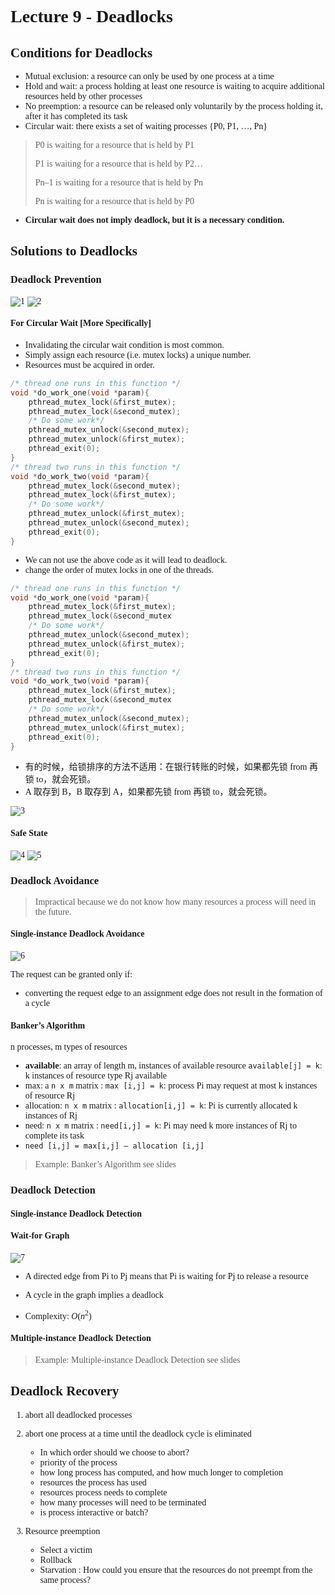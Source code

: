 <font face = "Times New Roman">

# Lecture 9 - Deadlocks

## Conditions for Deadlocks

* Mutual exclusion: a resource can only be used by one process at a time
* Hold and wait: a process holding at least one resource is waiting to acquire additional resources held by other processes
* No preemption: a resource can be released only voluntarily by the process holding it, after it has completed its task
* Circular wait: there exists a set of waiting processes {P0, P1, …, Pn}

> P0 is waiting for a resource that is held by P1
> 
> P1 is waiting for a resource that is held by P2…
> 
> Pn–1 is waiting for a resource that is held by Pn
> 
> Pn is waiting for a resource that is held by P0

* **Circular wait does not imply deadlock, but it is a necessary condition.**

## Solutions to Deadlocks

### Deadlock Prevention

![1](1.png)
![2](2.png)


#### For Circular Wait [More Specifically]

* Invalidating the circular wait condition is most common.
* Simply assign each resource (i.e. mutex locks) a unique number.
* Resources must be acquired in order.

```cpp
/* thread one runs in this function */
void *do_work_one(void *param){
    pthread_mutex_lock(&first_mutex);
    pthread_mutex_lock(&second_mutex);
    /* Do some work*/
    pthread_mutex_unlock(&second_mutex);
    pthread_mutex_unlock(&first_mutex);
    pthread_exit(0);
}
/* thread two runs in this function */
void *do_work_two(void *param){
    pthread_mutex_lock(&second_mutex);
    pthread_mutex_lock(&first_mutex);
    /* Do some work*/
    pthread_mutex_unlock(&first_mutex);
    pthread_mutex_unlock(&second_mutex);
    pthread_exit(0);
}
```

* We can not use the above code as it will lead to deadlock.
* change the order of mutex locks in one of the threads.

```cpp
/* thread one runs in this function */
void *do_work_one(void *param){
    pthread_mutex_lock(&first_mutex);
    pthread_mutex_lock(&second_mutex
    /* Do some work*/
    pthread_mutex_unlock(&second_mutex);
    pthread_mutex_unlock(&first_mutex);
    pthread_exit(0);
}
/* thread two runs in this function */
void *do_work_two(void *param){
    pthread_mutex_lock(&first_mutex);
    pthread_mutex_lock(&second_mutex
    /* Do some work*/
    pthread_mutex_unlock(&second_mutex);
    pthread_mutex_unlock(&first_mutex);
    pthread_exit(0);
}
```

* 有的时候，给锁排序的方法不适用：在银行转账的时候，如果都先锁 from 再锁 to，就会死锁。
* A 取存到 B，B 取存到 A，如果都先锁 from 再锁 to，就会死锁。

![3](3.png)


#### Safe State

![4](4.png)
![5](5.png)


### Deadlock Avoidance

> Impractical because we do not know how many resources a process will need in the future.


#### Single-instance Deadlock Avoidance

![6](6.png)

The request can be granted only if:

* converting the request edge to an assignment edge does not result in the formation of a cycle

#### Banker’s Algorithm

n processes, m types of resources

* **available**: an array of length m, instances of available resource `available[j] = k`: k instances of resource type Rj available
* max: a `n x m` matrix : `max [i,j] = k`: process Pi may request at most k instances of resource Rj
* allocation: `n x m` matrix : `allocation[i,j] = k`: Pi is currently allocated k instances of Rj
* need: `n x m` matrix : `need[i,j] = k`: Pi may need k more instances of Rj to complete its task
* `need [i,j] = max[i,j] – allocation [i,j]`

> Example: Banker’s Algorithm see slides

### Deadlock Detection

#### Single-instance Deadlock Detection

#### Wait-for Graph

![7](7.png)

* A directed edge from Pi to Pj means that Pi is waiting for Pj to release a resource

* A cycle in the graph implies a deadlock
* Complexity: $O(n^2)$

#### Multiple-instance Deadlock Detection
> Example: Multiple-instance Deadlock Detection see slides

## Deadlock Recovery

1. abort all deadlocked processes
2. abort one process at a time until the deadlock cycle is eliminated

   * In which order should we choose to abort?
   * priority of the process
   * how long process has computed, and how much longer to completion
   * resources the process has used
   * resources process needs to complete
   * how many processes will need to be terminated
   * is process interactive or batch?

3. Resource preemption

   * Select a victim
   * Rollback
   * Starvation : How could you ensure that the resources do not preempt from the same process?


</font>